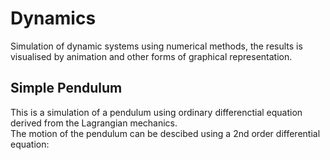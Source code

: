 # Dynamics
Simulation of dynamic systems using numerical methods, the results is visualised by animation and other forms of graphical representation.

## Simple Pendulum
<p> This is a simulation of a pendulum using ordinary differenctial equation derived from the Lagrangian mechanics.<br/>
The motion of the pendulum can be descibed using a 2nd order differential equation:<br/>
</p>